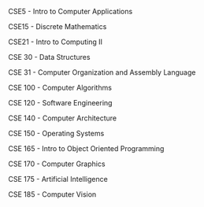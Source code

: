 CSE5 - Intro to Computer Applications

CSE15 - Discrete Mathematics

CSE21 - Intro to Computing II

CSE 30 - Data Structures

CSE 31 - Computer Organization and Assembly Language

CSE 100 - Computer Algorithms

CSE 120 - Software Engineering

CSE 140 - Computer Architecture

CSE 150 - Operating Systems

CSE 165 - Intro to Object Oriented Programming 

CSE 170 - Computer Graphics

CSE 175 - Artificial Intelligence

CSE 185 - Computer Vision
